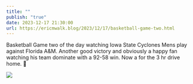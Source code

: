 ```yaml
---
title: ""
publish: "true"
date: 2023-12-17 21:30:00
url: https://ericmwalk.blog/2023/12/17/basketball-game-two.html
---
```

Basketball Game two of the day watching Iowa State Cyclones Mens play against Florida A&M. Another good victory and obviously a happy fan watching his team dominate with a 92-58 win. Now a for the 3 hr drive home. 🏀

![](https://ericmwalk.blog/uploads/2023/221f53448b.jpg)